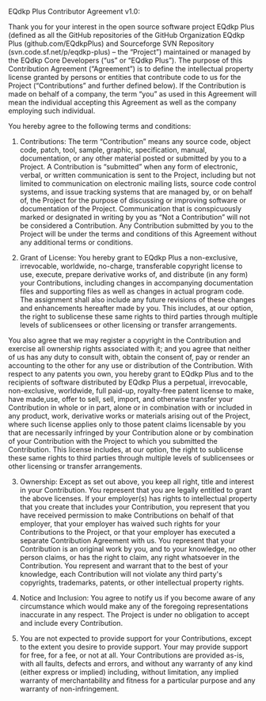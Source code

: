 EQdkp Plus Contributor Agreement v1.0:

Thank you for your interest in the open source software project EQdkp Plus 
(defined as all the GitHub repositories of the GitHub Organization EQdkp 
Plus (github.com/EQdkpPlus) and Sourceforge SVN Repository 
(svn.code.sf.net/p/eqdkp-plus) – the “Project”) maintained or managed by 
the EQdkp Core Developers (“us” or “EQdkp Plus”). The purpose of this 
Contribution Agreement (“Agreement”) is to define the intellectual property 
license granted by persons or entities that contribute code to us for the 
Project (“Contributions” and further defined below). If the Contribution is 
made on behalf of a company, the term “you” as used in this Agreement will 
mean the individual accepting this Agreement as well as the company employing 
such individual.

You hereby agree to the following terms and conditions:

1. Contributions: The term “Contribution” means any source code, object code, 
patch, tool, sample, graphic, specification, manual, documentation, or any 
other material posted or submitted by you to a Project.
A Contribution is “submitted” when any form of electronic, verbal, or written 
communication is sent to the Project, including but not limited to 
communication on electronic mailing lists, source code control systems, and 
issue tracking systems that are managed by, or on behalf of, the Project for 
the purpose of discussing or improving software or documentation of the 
Project. Communication that is conspicuously marked or designated in writing 
by you as “Not a Contribution” will not be considered a Contribution. Any 
Contribution submitted by you to the Project will be under the terms and 
conditions of this Agreement without any additional terms or conditions.

2. Grant of License: 
You hereby grant to EQdkp Plus a non-exclusive, irrevocable, worldwide, 
no-charge, transferable copyright license to use, execute, prepare derivative 
works of, and distribute  (in any form) your Contributions, including changes 
in accompanying documentation files and supporting files as well as changes in 
actual program code. 
The assignment shall also include any future revisions of these changes and 
enhancements hereafter made by you. This includes, at our option, the right to 
sublicense these same rights to third parties through multiple levels of 
sublicensees or other licensing or transfer arrangements.

You also agree that we may register a copyright in the Contribution and 
exercise all ownership rights associated with it; and you agree that neither 
of us has any duty to consult with, obtain the consent of, pay or render an 
accounting to the other for any use or distribution of the Contribution.
With respect to any patents you own, you hereby grant to EQdkp Plus and to 
the recipients of software distributed by EQdkp Plus a perpetual, irrevocable, 
non-exclusive, worldwide, full paid-up, royalty-free patent license to make, 
have made,use, offer to sell, sell, import, and otherwise transfer your 
Contribution in whole or in part, alone or in combination with or included in 
any product, work, derivative works or materials arising out of the Project, 
where such license applies only to those patent claims licensable by you that 
are necessarily infringed by your Contribution alone or by combination of your 
Contribution with the Project to which you submitted the Contribution. This 
license includes, at our option, the right to sublicense these same rights to 
third parties through multiple levels of sublicensees or other licensing or 
transfer arrangements.

3. Ownership: Except as set out above, you keep all right, title and interest 
in your Contribution.
You represent that you are legally entitled to grant the above licenses. If 
your employer(s) has rights to intellectual property that you create that 
includes your Contribution, you represent that you have received permission to 
make Contributions on behalf of that employer, that your employer has waived 
such rights for your Contributions to the Project, or that your employer has 
executed a separate Contribution Agreement with us.
You represent that your Contribution is an original work by you, and to your 
knowledge, no other person claims, or has the right to claim, any right 
whatsoever in the Contribution.
You represent and warrant that to the best of your knowledge, each Contribution 
will not violate any third party's copyrights, trademarks, patents, or other 
intellectual property rights.

4. Notice and Inclusion: You agree to notify us if you become aware of any 
circumstance which would make any of the foregoing representations inaccurate 
in any respect. The Project is under no obligation to accept and include every 
Contribution.

5. You are not expected to provide support for your Contributions, except to the 
extent you desire to provide support. Your may provide support for free, for a 
fee, or not at all. Your Contributions are provided as-is,  with all faults, 
defects and errors, and without any warranty of any kind (either express or 
implied)  including, without limitation, any implied warranty of merchantability 
and fitness for a particular  purpose and any warranty of non-infringement.
